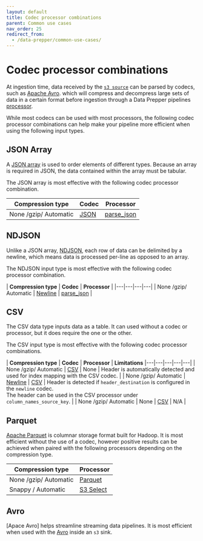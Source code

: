 ```yaml
---
layout: default
title: Codec processor combinations
parent: Common use cases
nav_order: 25
redirect_from: 
  - /data-prepper/common-use-cases/
---
```


# Codec processor combinations

At ingestion time, data received by the [`s3 source`]({{site.url}}{{site.baseurl}}/data-prepper/pipelines/configuration/sources/s3/) can be parsed by codecs, such as [Apache Avro](https://avro.apache.org/docs/1.11.1/specification/). which will compress and decompress large sets of data in a certain format before ingestion through a Data Prepper pipelines [processor]({{site.url}}{{site.baseurl}}/data-prepper/pipelines/configuration/processors/processors/).

While most codecs can be used with most processors, the following codec processor combinations can help make your pipeline more efficient when using the following input types.

## JSON Array

A [JSON array](https://json-schema.org/understanding-json-schema/reference/array) is used to order elements of different types. Because an array is required in JSON, the data contained within the array must be tabular.

The JSON array is most effective with the following codec processor combination. 

| **Compression type** | **Codec** | **Processor** |
|---|---|---|
| None /gzip/ Automatic |[JSON](data-prepper/pipelines/configuration/sources/s3/#json-codec) | [parse_json](/pipelines/configuration/processors/parse-json/) | 

## NDJSON

Unlike a JSON array, [NDJSON](https://www.npmjs.com/package/ndjson), each row of data can be delimited by a newline, which means data is processed per-line as opposed to an array.

The NDJSON input type is most effective with the following codec processor combination.

| **Compression type** | **Codec** | **Processor** |
|---|---|---|---|
| None /gzip/ Automatic | [Newline](/data-prepper/pipelines/configuration/sources/s3/#newline-codec) | [parse_json](data-prepper/pipelines/configuration/processors/parse-json/)  | 

## CSV

The CSV data type inputs data as a table. It can used without a codec or processor, but it does require the one or the other. 

The CSV input type is most effective with the following codec processor combinations.

| **Compression type** | **Codec** | **Processor** | **Limitations**
|---|---|---|---|---|
| None /gzip/ Automatic | [CSV](/data-prepper/pipelines/configuration/sources/s3/#csv-codec) | None | Header is automatically detected and used for index mapping with the CSV codec. |
| None /gzip/ Automatic | [Newline]((/data-prepper/pipelines/configuration/sources/s3/#newline-codec)) | [CSV](/data-prepper/pipelines/configuration/processors/csv/) | Header is detected if `header_destination` is configured in the `newline` codec. <br>The header can be used in the CSV processor under `column_names_source_key`. |
| None /gzip/ Automatic | None | [CSV](/data-prepper/pipelines/configuration/processors/csv/) | N/A |


## Parquet

[Apache Parquet](https://parquet.apache.org/docs/overview/) is columnar storage format built for Hadoop. It is most efficient without the use of a codec, however positive results can be achieved when paired with the following processors depending on the compression type.

| **Compression type** | **Processor** |
|---|---|
| None /gzip/ Automatic | [Parquet](data-prepper/pipelines/configuration/sinks/s3/#parquet-codec) |
| Snappy / Automatic | [S3 Select](/data-prepper/pipelines/configuration/sources/s3/#using-s3_select-with-the-s3-source) |

## Avro

[Apace Avro] helps streamline streaming data pipelines. It is most efficient when used with the [Avro](/data-prepper/pipelines/configuration/sinks/s3/#avro-codec) inside an `s3` sink.

